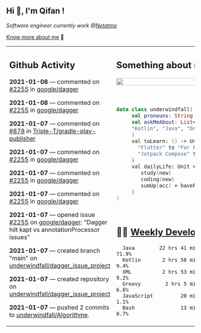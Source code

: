 <h2> Hi 👋, I'm Qifan ! </h2>
<p><em>Software engineer currently work @<a href="https://www.netatmo.com">Netatmo</a>
</em></p><p><a href="https://qifanyang.com/resume" target="_blank"> Know more about me</a> 🔭</p>
<table><tr><td valign="top" rowspan="2">

 ## Github Activity
 <!-- githubActivity starts -->
  **2021-01-08** — commented on [#2255](https://github.com/google/dagger/issues/2255#issuecomment-756466104) in [google/dagger](https://api.github.com/repos/google/dagger)

  **2021-01-08** — commented on [#2255](https://github.com/google/dagger/issues/2255#issuecomment-756453929) in [google/dagger](https://api.github.com/repos/google/dagger)

  **2021-01-07** — commented on [#878](https://github.com/Triple-T/gradle-play-publisher/issues/878#issuecomment-756422471) in [Triple-T/gradle-play-publisher](https://api.github.com/repos/Triple-T/gradle-play-publisher)

  **2021-01-07** — commented on [#2255](https://github.com/google/dagger/issues/2255#issuecomment-756416806) in [google/dagger](https://api.github.com/repos/google/dagger)

  **2021-01-07** — commented on [#2255](https://github.com/google/dagger/issues/2255#issuecomment-756400070) in [google/dagger](https://api.github.com/repos/google/dagger)

  **2021-01-07** — commented on [#2255](https://github.com/google/dagger/issues/2255#issuecomment-756385324) in [google/dagger](https://api.github.com/repos/google/dagger)

  **2021-01-07** — opened issue [#2255](https://api.github.com/repos/google/dagger/issues/2255) on [google/dagger](https://api.github.com/repos/google/dagger): "Dagger hilt kapt vs annotationProcessor issues"

  **2021-01-07** — created branch "main" on [underwindfall/dagger_issue_project](https://api.github.com/repos/underwindfall/dagger_issue_project)

  **2021-01-07** — created repository on [underwindfall/dagger_issue_project](https://api.github.com/repos/underwindfall/dagger_issue_project)

  **2021-01-07** — pushed 2 commits to [underwindfall/Algorithme](https://api.github.com/repos/underwindfall/Algorithme).
 <!-- githubActivity ends -->
 </td><td valign="top">

 ## Something about me
 <!-- profile starts -->
 <a href="https://github.com/underwindfall" width="100%">
  <img src="https://github-readme-stats.vercel.app/api?username=underwindfall&show_icons=true&count_private=true&theme=graywhite" width="100%"/>
 </a>
 <br/>
 <br/>
 <br/>
 
 ```kotlin
 data class underwindfall(
      val pronouns: String = "he|him",
      val askMeAbout: List<String> = listOf(
      "Kotlin", "Java", "Dart","Javascript", "Typescript"
      )
      val toLearn: () -> Unit = {
        "Flutter" to "For Fun",
        "Jetpack Compose" to "Future"
      }
      val dailyLife: Unit = (0..end).reduce { acc, new ->	
         study(new)	
         coding(new)	
         sumUp(acc) + haveFun(new)	
      }
 )
 ```
 <!-- profile ends -->
 </td></tr><tr><td valign="top">

 ## 🏊‍♂️ <a href="https://gist.github.com/underwindfall/377ee88ba1fabd1e93516e48ca9c61eb" target="_blank">Weekly Development Breakdown</a>
  <!-- codeTime starts -->
  ```text
    Java        22 hrs 41 mins  ████████████████████░░░░  71.9%
    Kotlin       2 hrs 58 mins  █████░░░░░░░░░░░░░░░░░░░   9.4%
    XML          2 hrs 53 mins  █████░░░░░░░░░░░░░░░░░░░   9.2%
    Groovy        2 hrs 5 mins  █████░░░░░░░░░░░░░░░░░░░   6.6%
    JavaScript         20 mins  ███░░░░░░░░░░░░░░░░░░░░░   1.1%
    Bash               13 mins  ███░░░░░░░░░░░░░░░░░░░░░   0.7%
  ```
  <!-- codeTime starts -->
  </td></tr></table>